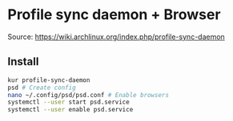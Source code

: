# Profile sync daemon + Browser

Source: <https://wiki.archlinux.org/index.php/profile-sync-daemon>

## Install

```sh
kur profile-sync-daemon
psd # Create config
nano ~/.config/psd/psd.conf # Enable browsers
systemctl --user start psd.service
systemctl --user enable psd.service
```
